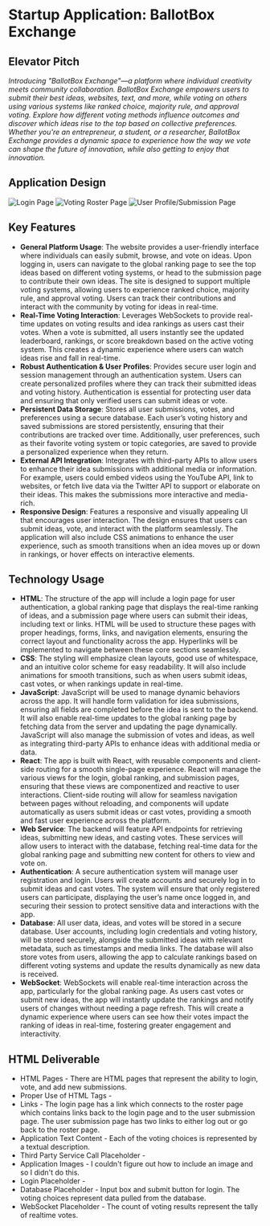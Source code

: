 # Startup Application: BallotBox Exchange

## Elevator Pitch
*Introducing "BallotBox Exchange"—a platform where individual creativity meets community collaboration. BallotBox Exchange empowers users to submit their best ideas, websites, text, and more, while voting on others using various systems like ranked choice, majority rule, and approval voting. Explore how different voting methods influence outcomes and discover which ideas rise to the top based on collective preferences. Whether you're an entrepreneur, a student, or a researcher, BallotBox Exchange provides a dynamic space to experience how the way we vote can shape the future of innovation, while also getting to enjoy that innovation.*

## Application Design
![Login Page](https://github.com/user-attachments/assets/7a288440-a10b-4047-9756-aa45062cc87b)
![Voting Roster Page](https://github.com/user-attachments/assets/1d5ee879-0e87-4697-a6ae-7e6fdc1ee542)
![User Profile/Submission Page](https://github.com/user-attachments/assets/25b3fc0c-5540-466f-9700-9acb26d07693)

## Key Features
- **General Platform Usage**: The website provides a user-friendly interface where individuals can easily submit, browse, and vote on ideas. Upon logging in, users can navigate to the global ranking page to see the top ideas based on different voting systems, or head to the submission page to contribute their own ideas. The site is designed to support multiple voting systems, allowing users to experience ranked choice, majority rule, and approval voting. Users can track their contributions and interact with the community by voting for ideas in real-time.
- **Real-Time Voting Interaction**: Leverages WebSockets to provide real-time updates on voting results and idea rankings as users cast their votes. When a vote is submitted, all users instantly see the updated leaderboard, rankings, or score breakdown based on the active voting system. This creates a dynamic experience where users can watch ideas rise and fall in real-time.
- **Robust Authentication & User Profiles**: Provides secure user login and session management through an authentication system. Users can create personalized profiles where they can track their submitted ideas and voting history. Authentication is essential for protecting user data and ensuring that only verified users can submit ideas or vote.
- **Persistent Data Storage**: Stores all user submissions, votes, and preferences using a secure database. Each user’s voting history and saved submissions are stored persistently, ensuring that their contributions are tracked over time. Additionally, user preferences, such as their favorite voting system or topic categories, are saved to provide a personalized experience when they return.
- **External API Integration**: Integrates with third-party APIs to allow users to enhance their idea submissions with additional media or information. For example, users could embed videos using the YouTube API, link to websites, or fetch live data via the Twitter API to support or elaborate on their ideas. This makes the submissions more interactive and media-rich.
- **Responsive Design**: Features a responsive and visually appealing UI that encourages user interaction. The design ensures that users can submit ideas, vote, and interact with the platform seamlessly. The application will also include CSS animations to enhance the user experience, such as smooth transitions when an idea moves up or down in rankings, or hover effects on interactive elements.

## Technology Usage
- **HTML**: The structure of the app will include a login page for user authentication, a global ranking page that displays the real-time ranking of ideas, and a submission page where users can submit their ideas, including text or links. HTML will be used to structure these pages with proper headings, forms, links, and navigation elements, ensuring the correct layout and functionality across the app. Hyperlinks will be implemented to navigate between these core sections seamlessly.
- **CSS**: The styling will emphasize clean layouts, good use of whitespace, and an intuitive color scheme for easy readability. It will also include animations for smooth transitions, such as when users submit ideas, cast votes, or when rankings update in real-time.
- **JavaScript**: JavaScript will be used to manage dynamic behaviors across the app. It will handle form validation for idea submissions, ensuring all fields are completed before the idea is sent to the backend. It will also enable real-time updates to the global ranking page by fetching data from the server and updating the page dynamically. JavaScript will also manage the submission of votes and ideas, as well as integrating third-party APIs to enhance ideas with additional media or data.
- **React**: The app is built with React, with reusable components and client-side routing for a smooth single-page experience. React will manage the various views for the login, global ranking, and submission pages, ensuring that these views are componentized and reactive to user interactions. Client-side routing will allow for seamless navigation between pages without reloading, and components will update automatically as users submit ideas or cast votes, providing a smooth and fast user experience across the platform.
- **Web Service**: The backend will feature API endpoints for retrieving ideas, submitting new ideas, and casting votes. These services will allow users to interact with the database, fetching real-time data for the global ranking page and submitting new content for others to view and vote on.
- **Authentication**: A secure authentication system will manage user registration and login. Users will create accounts and securely log in to submit ideas and cast votes. The system will ensure that only registered users can participate, displaying the user’s name once logged in, and securing their session to protect sensitive data and interactions with the app.
- **Database**: All user data, ideas, and votes will be stored in a secure database. User accounts, including login credentials and voting history, will be stored securely, alongside the submitted ideas with relevant metadata, such as timestamps and media links. The database will also store votes from users, allowing the app to calculate rankings based on different voting systems and update the results dynamically as new data is received.
- **WebSocket**: WebSockets will enable real-time interaction across the app, particularly for the global ranking page. As users cast votes or submit new ideas, the app will instantly update the rankings and notify users of changes without needing a page refresh. This will create a dynamic experience where users can see how their votes impact the ranking of ideas in real-time, fostering greater engagement and interactivity.

## HTML Deliverable

- HTML Pages - There are HTML pages that represent the ability to login, vote, and add new submissions.
- Proper Use of HTML Tags - 
- Links - The login page has a link which connects to the roster page which contains links back to the login page and to the user submission page. The user submission page has two links to either log out or go back to the roster page.
- Application Text Content - Each of the voting choices is represented by a textual description.
- Third Party Service Call Placeholder - 
- Application Images - I couldn't figure out how to include an image and so I didn't do this.
- Login Placeholder - 
- Database Placeholder - Input box and submit button for login. The voting choices represent data pulled from the database.
- WebSocket Placeholder - The count of voting results represent the tally of realtime votes.
